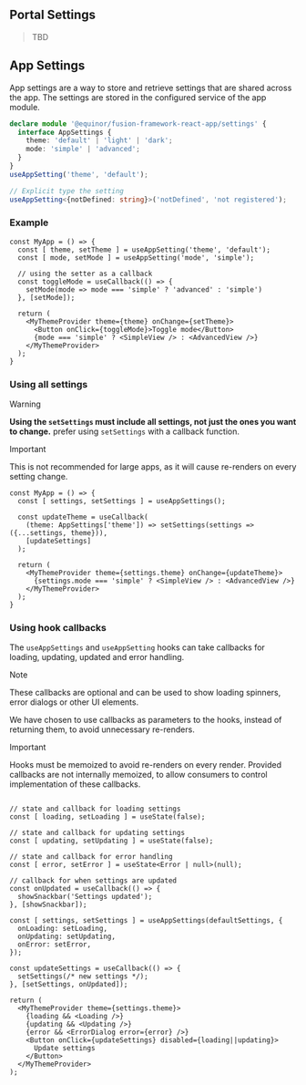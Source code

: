 ## Portal Settings

> TBD

## App Settings

App settings are a way to store and retrieve settings that are shared across the app. The settings are stored in the configured service of the app module.

```ts
declare module '@equinor/fusion-framework-react-app/settings' {
  interface AppSettings {
    theme: 'default' | 'light' | 'dark';
    mode: 'simple' | 'advanced';
  }
}
useAppSetting('theme', 'default');

// Explicit type the setting
useAppSetting<{notDefined: string}>('notDefined', 'not registered');
```

### Example

```tsx
const MyApp = () => {
  const [ theme, setTheme ] = useAppSetting('theme', 'default');
  const [ mode, setMode ] = useAppSetting('mode', 'simple');

  // using the setter as a callback
  const toggleMode = useCallback(() => {
    setMode(mode => mode === 'simple' ? 'advanced' : 'simple')
  }, [setMode]);

  return (
    <MyThemeProvider theme={theme} onChange={setTheme}>
      <Button onClick={toggleMode}>Toggle mode</Button>
      {mode === 'simple' ? <SimpleView /> : <AdvancedView />}
    </MyThemeProvider>
  );
}
```

### Using all settings

> [!WARNING]
> **Using the `setSettings` must include all settings, not just the ones you want to change.**
> prefer using `setSettings` with a callback function.

> [!IMPORTANT]
> This is not recommended for large apps, as it will cause re-renders on every setting change.

```tsx
const MyApp = () => {
  const [ settings, setSettings ] = useAppSettings();

  const updateTheme = useCallback(
    (theme: AppSettings['theme']) => setSettings(settings => ({...settings, theme})),
    [updateSettings]
  );
      
  return (
    <MyThemeProvider theme={settings.theme} onChange={updateTheme}>
      {settings.mode === 'simple' ? <SimpleView /> : <AdvancedView />}
    </MyThemeProvider>
  );
}
```

### Using hook callbacks

The `useAppSettings` and `useAppSetting` hooks can take callbacks for loading, updating, updated and error handling.

> [!NOTE]
> These callbacks are optional and can be used to show loading spinners, error dialogs or other UI elements.
>
> We have chosen to use callbacks as parameters to the hooks, instead of returning them, to avoid unnecessary re-renders.

> [!IMPORTANT]
> Hooks must be memoized to avoid re-renders on every render. Provided callbacks are not internally memoized, to allow consumers to control implementation of these callbacks.

```tsx

// state and callback for loading settings
const [ loading, setLoading ] = useState(false);

// state and callback for updating settings
const [ updating, setUpdating ] = useState(false);

// state and callback for error handling
const [ error, setError ] = useState<Error | null>(null);

// callback for when settings are updated
const onUpdated = useCallback(() => {
  showSnackbar('Settings updated');
}, [showSnackbar]);

const [ settings, setSettings ] = useAppSettings(defaultSettings, {
  onLoading: setLoading,
  onUpdating: setUpdating,
  onError: setError,
});

const updateSettings = useCallback(() => {
  setSettings(/* new settings */);
}, [setSettings, onUpdated]);

return (
  <MyThemeProvider theme={settings.theme}>
    {loading && <Loading />}
    {updating && <Updating />}
    {error && <ErrorDialog error={error} />}
    <Button onClick={updateSettings} disabled={loading||updating}>
      Update settings
    </Button>
  </MyThemeProvider>
);
```
